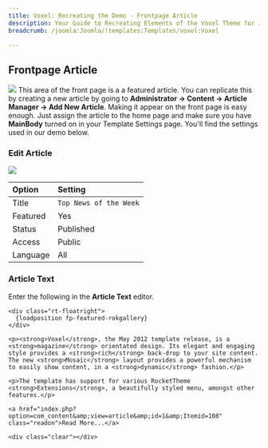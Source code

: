 ```yaml
---
title: Voxel: Recreating the Demo - Frontpage Article
description: Your Guide to Recreating Elements of the Voxel Theme for Joomla
breadcrumb: /joomla:Joomla/!templates:Templates/voxel:Voxel

---
```


Frontpage Article
----
![][demo]
This area of the front page is a a featured article. You can replicate this by creating a new article by going to **Administrator -> Content -> Article Manager -> Add New Article**. Making it appear on the front page is easy enough. Just assign the article to the home page and make sure you have **MainBody** turned on in your Template Settings page. You'll find the settings used in our demo below.

### Edit Article
![][demo2]

| Option   | Setting                |  
| :------- | :--------------------- |  
| Title    | `Top News of the Week` |  
| Featured | Yes                    |  
| Status   | Published              |  
| Access   | Public                 |  
| Language | All                    |  

### Article Text
Enter the following in the **Article Text** editor.

~~~
<div class="rt-floatright">
  {loadposition fp-featured-rokgallery}
</div>
 
<p><strong>Voxel</strong>, the May 2012 template release, is a <strong>magazine</strong> orientated design. Its elegant and engaging style provides a <strong>rich</strong> back-drop to your site content. The new <strong>Mosaic</strong> layout provides a powerful mechanism to easily show content, in a <strong>dynamic</strong> fashion.</p>
 
<p>The template has support for various RocketTheme <strong>Extensions</strong>, a beautifully styled menu, amongst other features.</p>
 
<a href="index.php?option=com_content&amp;view=article&amp;id=1&amp;Itemid=108" class="readon">Read More...</a>
 
<div class="clear"></div>
~~~

[demo]: assets/demo_13.jpeg
[demo2]: assets/article_1.jpg